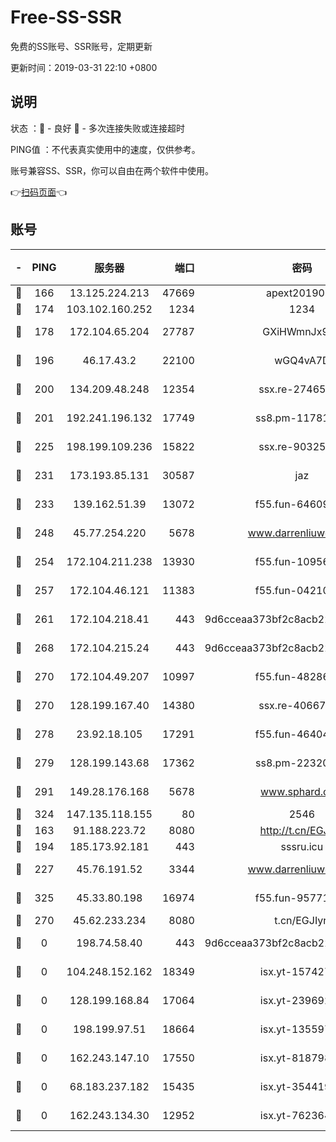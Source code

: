 # Free-SS-SSR

免费的SS账号、SSR账号，定期更新

更新时间：2019-03-31 22:10 +0800

## 说明

状态     ：🙂 - 良好 🙁 - 多次连接失败或连接超时

PING值   ：不代表真实使用中的速度，仅供参考。

账号兼容SS、SSR，你可以自由在两个软件中使用。

👉[扫码页面](https://liesauer.github.io/Free-SS-SSR/)👈

## 账号

|-|PING|服务器|端口|密码|加密方式|区域|
|:----:|:----:|:-----:|-----:|:----:|:----:|:----:|
|🙂|166|13.125.224.213|47669|apext2019001|chacha20|KR|
|🙂|174|103.102.160.252|1234|1234|rc4-md5|JP|
|🙂|178|172.104.65.204|27787|GXiHWmnJx94S|aes-256-cfb|JP|
|🙂|196|46.17.43.2|22100|wGQ4vA7D|aes-256-gcm|RU|
|🙂|200|134.209.48.248|12354|ssx.re-27465668|aes-256-cfb|US|
|🙂|201|192.241.196.132|17749|ss8.pm-11781750|aes-256-cfb|US|
|🙂|225|198.199.109.236|15822|ssx.re-90325864|aes-256-cfb|US|
|🙂|231|173.193.85.131|30587|jaz|aes-256-cfb|US|
|🙂|233|139.162.51.39|13072|f55.fun-64609790|aes-256-cfb|SG|
|🙂|248|45.77.254.220|5678|www.darrenliuwei.com|aes-256-cfb|SG|
|🙂|254|172.104.211.238|13930|f55.fun-10956587|aes-256-cfb|US|
|🙂|257|172.104.46.121|11383|f55.fun-04210255|aes-256-cfb|SG|
|🙂|261|172.104.218.41|443|9d6cceaa373bf2c8acb22e60b6a58be6|aes-256-cfb|US|
|🙂|268|172.104.215.24|443|9d6cceaa373bf2c8acb22e60b6a58be6|aes-256-cfb|US|
|🙂|270|172.104.49.207|10997|f55.fun-48286538|aes-256-cfb|SG|
|🙂|270|128.199.167.40|14380|ssx.re-40667368|aes-256-cfb|SG|
|🙂|278|23.92.18.105|17291|f55.fun-46404698|aes-256-cfb|US|
|🙂|279|128.199.143.68|17362|ss8.pm-22320506|aes-256-cfb|SG|
|🙂|291|149.28.176.168|5678|www.sphard.com|aes-256-cfb|AU|
|🙂|324|147.135.118.155|80|2546|chacha20|US|
|🙂|163|91.188.223.72|8080|http://t.cn/EGJIyrl|rc4-md5|RU|
|🙂|194|185.173.92.181|443|sssru.icu|rc4-md5|RU|
|🙂|227|45.76.191.52|3344|www.darrenliuwei.com|aes-256-cfb|JP|
|🙂|325|45.33.80.198|16974|f55.fun-95771159|aes-256-cfb|US|
|🙁|270|45.62.233.234|8080|t.cn/EGJIyrl|rc4-md5|CA|
|🙁|0|198.74.58.40|443|9d6cceaa373bf2c8acb22e60b6a58be6|aes-256-cfb|US|
|🙁|0|104.248.152.162|18349|isx.yt-15742711|aes-256-cfb|SG|
|🙁|0|128.199.168.84|17064|isx.yt-23969273|aes-256-cfb|SG|
|🙁|0|198.199.97.51|18664|isx.yt-13559717|aes-256-cfb|US|
|🙁|0|162.243.147.10|17550|isx.yt-81879846|aes-256-cfb|US|
|🙁|0|68.183.237.182|15435|isx.yt-35441993|aes-256-cfb|SG|
|🙁|0|162.243.134.30|12952|isx.yt-76236422|aes-256-cfb|US|
